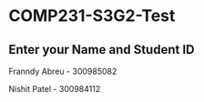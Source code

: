# COMP231-S3G2-Test
## Enter your Name and Student ID

Franndy Abreu - 300985082	

Nishit Patel - 300984112
